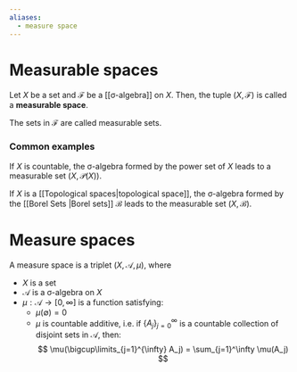 ```yaml
---
aliases:
  - measure space
---
```


# Measurable spaces

Let $X$ be a set and $\mathcal{F}$ be a [[σ-algebra]] on $X$. Then, the tuple $(X, \mathcal{F}$) is called a **measurable space**.

The sets in $\mathcal{F}$ are called measurable sets.

### Common examples
If $X$ is countable, the σ-algebra formed by the power set of $X$ leads to a measurable set $(X, \mathcal{P}(X))$.

If $X$ is a [[Topological spaces|topological space]], the σ-algebra formed by the [[Borel Sets |Borel sets]] $\mathcal{B}$ leads to the measurable set $(X, \mathcal{B})$.

# Measure spaces

A measure space is a triplet $(X, \mathcal{A}, \mu)$, where
- $X$ is a set
- $\mathcal{A}$ is a σ-algebra on $X$
- $\mu: \mathcal{A}\to [0, \infty]$ is a function satisfying:
	- $\mu(\emptyset) = 0$
	- $\mu$ is countable additive, i.e. if $\{A_j\}_{j=0}^\infty$ is a countable collection of disjoint sets in $\mathcal{A}$, then:
	$$
	\mu(\bigcup\limits_{j=1}^{\infty} A_j) = \sum_{j=1}^\infty \mu(A_j)
	 $$
